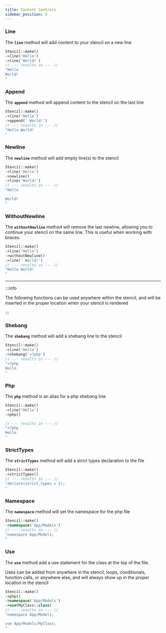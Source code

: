 ```yaml
---
title: Content Controls
sidebar_position: 3
---
```


<a class="anchor" name="line"></a>

### Line
The **`line`** method will add content to your stencil on a new line

```php
Stencil::make()
->line('Hello')
->line('World!')
// --- results in --- // 
"Hello
World!
"
```

### Append
The **`append`** method will append content to the stencil on the last line

```php
Stencil::make()
->line('Hello')
->append(' World!')
// --- results in --- // 
"Hello World!
"
```

### Newline
The <strong><code>newline</code></strong> method will add empty line(s) to the stencil

```php
Stencil::make()
->line('Hello')
->newline()
->line('World!')
// --- results in --- // 
"Hello

World!
"
```

### WithoutNewline
The **`withoutNewline`** method will remove the last newline, allowing you to continue your stencil on the same line.
This is useful when working with braces.

```php
Stencil::make()
->line('Hello')
->withoutNewline()
->line(' World!')
// --- results in --- // 
"Hello World!
"
```

---

:::info

The following functions can be used anywhere within the stencil, and will be inserted in the proper location when your stencil is rendered

:::


### Shebang
The **`shebang`** method will add a shebang line to the stencil

```php
Stencil::make()
->line('Hello')
->shebang('<?php')
// --- results in --- // 
"<?php
Hello
"
```

### Php
The **`php`** method is an alias for a php shebang line

```php
Stencil::make()
->line('Hello')
->php()
```

```php
// --- results in --- // 
"<?php
Hello
"
```

### StrictTypes
The **`strictTypes`** method will add a strict types declaration to the file

```php
Stencil::make()
->strictTypes()
// --- results in --- // 
"declare(strict_types = 1);
"
```

### Namespace
The **`namespace`** method will set the namespace for the php file

```php
Stencil::make()
->namespace('App/Models')
// --- results in --- // 
"namespace App/Models;
"
```

### Use
The **`use`** method add a use statement for the class at the top of the file.

Uses can be added from anywhere in the stencil, loops, conditionals, function calls, or anywhere else, 
and will always show up in the proper location in the stencil

```php
Stencil::make()
->php()
->namespace('App/Models')
->use(MyClass::class)
// --- results in --- // 
"namespace App/Models;

use App/Models/MyClass;
"
```
